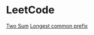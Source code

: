 # LeetCode
[Two Sum](https://github.com/ArinaMlt/LeetCode/blob/main/TwoSum.java)
[Longest common prefix](https://github.com/ArinaMlt/LeetCode/blob/main/LongestCommonPrefix.java)
